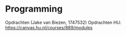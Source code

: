 # Programming
Opdrachten (Jake van Biezen, 1747532)
Opdrachten HU: https://canvas.hu.nl/courses/889/modules
